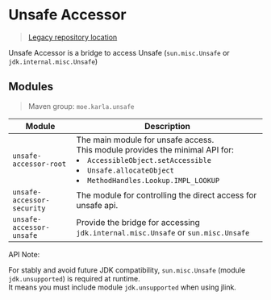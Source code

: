 # Unsafe Accessor

> [Legacy repository location](https://github.com/karlamoe/unsafe-accessor/tree/master)

Unsafe Accessor is a bridge to access Unsafe (`sun.misc.Unsafe` or `jdk.internal.misc.Unsafe`)

## Modules

> Maven group: `moe.karla.unsafe`

| Module                     | Description                                                                                                                                                                                               |
|----------------------------|-----------------------------------------------------------------------------------------------------------------------------------------------------------------------------------------------------------|
| `unsafe-accessor-root`     | The main module for unsafe access.<br/>This module provides the minimal API for:<br/><li>`AccessibleObject.setAccessible`</li><li>`Unsafe.allocateObject`</li><li>`MethodHandles.Lookup.IMPL_LOOKUP`</li> |
| `unsafe-accessor-security` | The module for controlling the direct access for unsafe api.                                                                                                                                              |
| `unsafe-accessor-unsafe`   | Provide the bridge for accessing `jdk.internal.misc.Unsafe` or `sun.misc.Unsafe`                                                                                                                          |

API Note:

For stably and avoid future JDK compatibility, `sun.misc.Unsafe` (module `jdk.unsupported`) is required at
runtime. <br/>
It means you must include module `jdk.unsupported` when using jlink.



